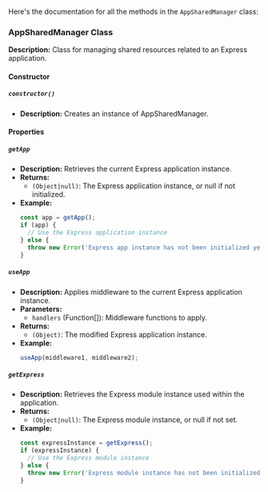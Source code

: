 Here's the documentation for all the methods in the `AppSharedManager` class:

### AppSharedManager Class

**Description:** Class for managing shared resources related to an Express application.

#### Constructor

##### `constructor()`

- **Description:** Creates an instance of AppSharedManager.

#### Properties

##### `getApp`

- **Description:** Retrieves the current Express application instance.
- **Returns:**
  - `(Object|null)`: The Express application instance, or null if not initialized.
- **Example:**
  ```javascript
  const app = getApp();
  if (app) {
    // Use the Express application instance
  } else {
    throw new Error('Express app instance has not been initialized yet.');
  }
  ```

##### `useApp`

- **Description:** Applies middleware to the current Express application instance.
- **Parameters:**
  - `handlers` (Function[]): Middleware functions to apply.
- **Returns:**
  - `(Object)`: The modified Express application instance.
- **Example:**
  ```javascript
  useApp(middleware1, middleware2);
  ```

##### `getExpress`

- **Description:** Retrieves the Express module instance used within the application.
- **Returns:**
  - `(Object|null)`: The Express module instance, or null if not set.
- **Example:**
  ```javascript
  const expressInstance = getExpress();
  if (expressInstance) {
    // Use the Express module instance
  } else {
    throw new Error('Express module instance has not been initialized yet.');
  }
  ```
